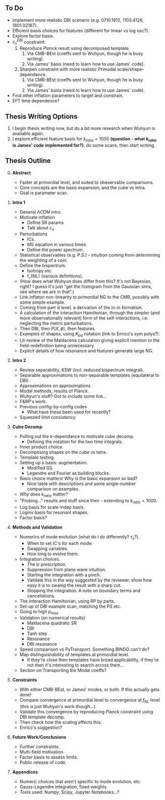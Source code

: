 To Do
-----
- Implement more realistic DBI scenario (e.g. 0710.1812, 1103.4126, 1801.02187).
- Efficient basis choices for features (different for linear vs log osc?).
- Explore factor basis.
- $c_s^{DBI}$ constraint:
    1. Reproduce *Planck* result using decomposed template.
        1. Via CMB-BEst (coeffs sent to Wuhyun, though he is busy writing).
        2. Via James' basis (need to learn how to use James' code).
    2. Sharpen constraint with more realistic Primodal scale/shape-dependence.
        1. Via CMB-BEst (coeffs sent to Wuhyun, though he is busy writing).
        2. Via James' basis (need to learn how to use James' code).
- Find other inflation parameters to target and constrain.
- EFT time dependence?

Thesis Writing Options
--------------
1. I begin thesis writing now, but do a bit more research when Wuhyun is available again.
2. I explore efficient feature basis for $k_{ratio}=1000$ **(question - what $k_{ratio}$ is James' code implemented for?)**, do some scans, then start writing.

Thesis Outline
--------
0. **Abstract**
    - Faster at primordial level, and suited to obeservable comparisons.
    - Core concepts are the basis expansion, and the cube vs tetra.
    - Goal is parameter scan.

    
1. **Intro 1**
    - General $\Lambda CDM$ intro.
    - Motivate inflation
        - Define SR params
        - Talk about $c_s$
    - Perturbations
        - ICs.
        - MS equation in various times.
        - Define the power spectrum.
    - Statistical observables (e.g. P.S.) - intuition coming from determining the weighting of a coin.
    - Define the bispectrum.
        - Isotropy etc
        - f_{NL} (various definitions).
    - (How does what Wuhyun does differ from this? It's not Bayesian, right? I guess it's just "get the histogram from the Gaussian sims, see where we are in that".)
    - Link inflaton non-linearity to primordial NG to the CMB, possibly with some simple example. 
    - Coming from part iii level, a derivation of the in-in formalism.
    - A calculation of the interaction Hamiltonian, through the simpler (and more observationally relevant) form of the self-interactions, i.e. neglecting the metric perturbations. 
    - Then DBI, then $P(X, \phi)$, then features.
    - Examples of shapes, using $K_{pq}$ notation (link to Enrico's sym polys?).
    - Lit-review of the Maldacena calculation giving explicit mention to the field-redefinition being unnecessary. 
    - Explicit details of how resonance and features generate large NG. 


2. **Intro 2** 
    - Review separability, KSW (incl. reduced bispectrum integral).
    - Separable approximations to non-separable templates (equilateral to DBI).
    - Approximations on approximations.
    - Modal methods, results of Planck.
    - Wuhyun's stuff? Got to include some link...
    - F&RP's work.
    - Previous config-by-config codes
        - What have these been used for recently?
    - Squeezed limit consistency.


3. **Cube Decomp** 
    - Pulling out the $k$-dependance to motivate cube decomp.
        - Defining the notation for the two time integrals.
    - Inner product choice.
    - Decomposing shapes on the cube vs tetra.
    - Template testing.
    - Setting up a basis: augmentation.
        - Modified GS
        - Legendre and Fourier as building blocks.
    - Basis choice matters! Why is the basic expansion so bad?
        - Nice table with descriptions and some single-number comparison on examples.
    - Why does $k_{ratio}$ matter?
    - "Probing..." results and stuff since then - extending to $k_{ratio}=1000$.
    - Log basis for scale-indep basis.
    - Loginv basis for resonant shapes.
    - Factor basis?


4. **Methods and Validation**
    - Numerics of mode evolution (what do I do differently? $\tau_s$?).
        - When to set IC's for each mode.
        - Swapping variables.
        - How long to evolve them.
    - Integration choices.
        - The $i\varepsilon$ prescription.
        - Suppression from plane wave intuition.
        - Starting the integration with a pinch.
        - Validate this in the way suggested by the reviewer, show how easy it is to swamp the result with a sharp cut.
        - Stopping the integration. A note on boundary terms and cancellations.
    - The interaction Hamiltonian, using RP by parts.
    - Set-up of DBI example scan, matching the PS etc.
    - Going to high $p_{max}$.
    - Validation (on numerical results)
        - Maldacena quadratic SR
        - DBI
        - Tanh step
        - Resonance
        - DBI resonance
    - Speed comparison vs PyTransport. Something BINGO can't do?
    - Map distinguishability of templates at primordial level.
        - If they're close then templates have broad applicability, if they're not then it's interesting to search across them...
    - Section on Transporting the Modal coeffs?


5. **Constraints** 
    - With either CMB-BEst, or James' modes, or both. If this actually gets done! 
    - Compare convergence at primordial level to convergence at $f_{NL}$ level (this is just Wuhyun's work though...). 
    - Validate this convergence by reproducing Planck constraint using DBI template decomp.
    - Then check how the scaling affects this. 
    - Enrico's suggestion?


6. **Future Work/Conclusions** 
    - Further constraints.
    - Multi-field motivation.
    - Factor basis to assess limits.
    - Public release of code.


7. **Appendices** 
    - Numeric choices that aren't specific to mode evolution, etc.
    - Gauss-Legendre integration, fixed weights.
    - Tools used: Numpy, Scipy, Jupyter Notebooks...?















